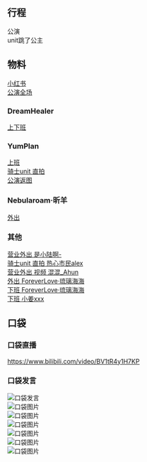 ## 行程
公演<br>
unit跳了公主<br>

## 物料
[小红书](http://www.xiaohongshu.com/discovery/item/6162c18c000000000102db94)<br>
[公演全场](https://www.bilibili.com/video/BV18u411Z7Ya)
### DreamHealer
[上下班](https://weibo.com/6375088879/KC66Up9Tf)<br>
### YumPlan
[上班](https://weibo.com/7335378002/KC6KheqOH)<br>
[骑士unit 直拍](https://weibo.com/7335378002/KC7yIqZ9r)<br>
[公演返图](https://weibo.com/7335378002/KC8Wp42BP)<br>
### Nebularoam·昕羊
[外出](https://weibo.com/7584954147/KC9dmopCJ)<br>
### 其他
[营业外出 是小陆啊-](https://weibo.com/5398532055/KC6Z0kP3O)<br>
[骑士unit 直拍 热心市民alex](https://weibo.com/2971625284/KC7XWaDaB)<br>
[营业外出 视频 混混_Ahun](https://weibo.com/7308766362/KC9Xc8fti)<br>
[外出 ForeverLove·琉璃海海](https://weibo.com/7610635463/KCbkB96Jh)<br>
[下班 ForeverLove·琉璃海海](https://weibo.com/7610635463/KCbtfs39G)<br>
[下班 小姜xxx](https://weibo.com/6239927373/KCnYTAWAO)<br>
## 口袋
### 口袋直播
https://www.bilibili.com/video/BV1tR4y1H7KP
### 口袋发言
![口袋发言](./pocket48/imgs/messages1.jpeg)<br>
![口袋图片](./pocket48/imgs/P1.jpeg)<br>
![口袋图片](./pocket48/imgs/P2.jpeg)<br>
![口袋图片](./pocket48/imgs/P3.jpeg)<br>
![口袋图片](./pocket48/imgs/P4.jpeg)<br>
![口袋图片](./pocket48/imgs/P5.jpeg)<br>
![口袋图片](./pocket48/imgs/P6.jpeg)<br>